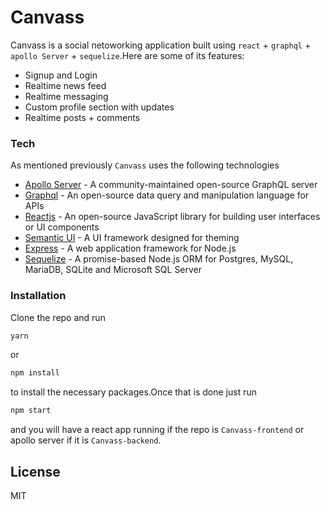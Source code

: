 # Canvass


Canvass is a social netoworking application built using `react` + `graphql` + `apollo Server` + `sequelize`.Here are some of its features:

  - Signup and Login
  - Realtime news feed
  - Realtime messaging
  - Custom profile section with updates
  - Realtime posts + comments

### Tech
As mentioned previously `Canvass` uses the following technologies
* [Apollo Server] - A community-maintained open-source GraphQL server
* [Graphql] - An open-source data query and manipulation language for APIs
* [Reactjs] -  An open-source JavaScript library for building user interfaces or UI components
* [Semantic UI] - A UI framework designed for theming
* [Express] - A web application framework for Node.js
* [Sequelize] - A promise-based Node.js ORM for Postgres, MySQL, MariaDB, SQLite and Microsoft SQL Server

### Installation

Clone the repo and run 

```js
yarn
```
or 
```js
npm install
```
to install the necessary packages.Once that is done just run 
```js
npm start
```
and you will have a react app running if the repo is `Canvass-frontend`
or apollo server if it is `Canvass-backend`.

License
----

MIT

[//]: # (These are reference links used in the body of this note and get stripped out when the markdown processor does its job. There is no need to format nicely because it shouldn't be seen. Thanks SO - http://stackoverflow.com/questions/4823468/store-comments-in-markdown-syntax)


   [Sequelize]: <https://sequelize.org/>
   [Reactjs]: <https://reactjs.org/>
   [Apollo Server]: <https://www.apollographql.com/docs/apollo-server/>
   [Graphql]: <https://graphql.org/>
   [Semantic UI]: <https://semantic-ui.com/>
   [Express]: <https://expressjs.com/>
   
